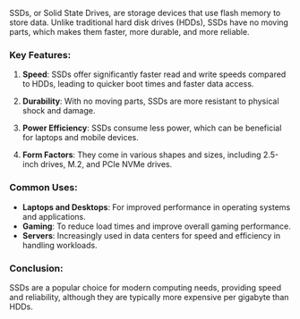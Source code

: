 SSDs, or Solid State Drives, are storage devices that use flash memory to store data. Unlike traditional hard disk drives (HDDs), SSDs have no moving parts, which makes them faster, more durable, and more reliable.

### Key Features:

1. **Speed**: SSDs offer significantly faster read and write speeds compared to HDDs, leading to quicker boot times and faster data access.

2. **Durability**: With no moving parts, SSDs are more resistant to physical shock and damage.

3. **Power Efficiency**: SSDs consume less power, which can be beneficial for laptops and mobile devices.

4. **Form Factors**: They come in various shapes and sizes, including 2.5-inch drives, M.2, and PCIe NVMe drives.

### Common Uses:

- **Laptops and Desktops**: For improved performance in operating systems and applications.
- **Gaming**: To reduce load times and improve overall gaming performance.
- **Servers**: Increasingly used in data centers for speed and efficiency in handling workloads.

### Conclusion:

SSDs are a popular choice for modern computing needs, providing speed and reliability, although they are typically more expensive per gigabyte than HDDs.